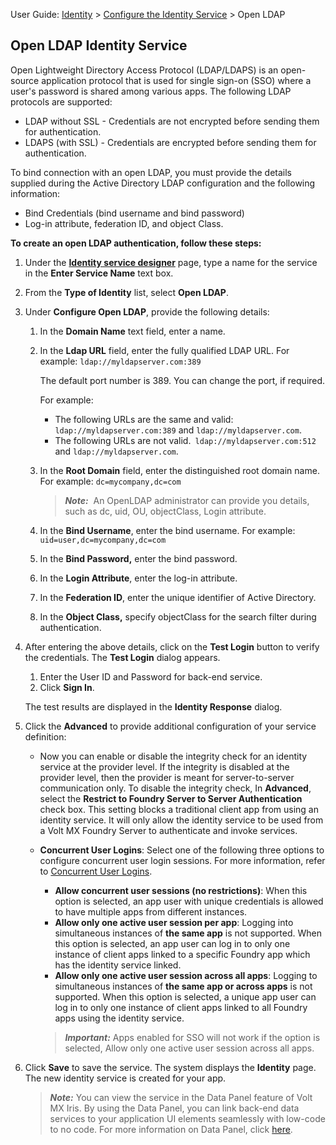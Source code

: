 
User Guide: [Identity](Identity.md) > [Configure the Identity Service](ConfigureIdentiryService.md) > Open LDAP

## Open LDAP Identity Service

Open Lightweight Directory Access Protocol (LDAP/LDAPS) is an open-source application protocol that is used for single sign-on (SSO) where a user's password is shared among various apps. The following LDAP protocols are supported:

- LDAP without SSL - Credentials are not encrypted before sending them for authentication.
- LDAPS (with SSL) - Credentials are encrypted before sending them for authentication.

To bind connection with an open LDAP, you must provide the details supplied during the Active Directory LDAP configuration and the following information:

- Bind Credentials (bind username and bind password)
- Log-in attribute, federation ID, and object Class.

**To create an open LDAP authentication, follow these steps:**

1.  Under the **[Identity service designer](ConfigureIdentiryService.md#IdentitySDpage)** page, type a name for the service in the **Enter Service Name** text box.
2.  From the **Type of Identity** list, select **Open LDAP**.
3.  Under **Configure Open LDAP**, provide the following details:
    1.  In the **Domain Name** text field, enter a name.
    2.  In the **Ldap URL** field, enter the fully qualified LDAP URL. For example: `ldap://myldapserver.com:389`

        The default port number is 389. You can change the port, if required.

        For example:

        - The following URLs are the same and valid:  
          `ldap://myldapserver.com:389` and `ldap://myldapserver.com`.
        - The following URLs are not valid.` ldap://myldapserver.com:512` and `ldap://myldapserver.com`.

    3.  In the **Root Domain** field, enter the distinguished root domain name. For example: `dc=mycompany,dc=com`

        > **_Note:_**  An OpenLDAP administrator can provide you details, such as dc, uid, OU, objectClass, Login attribute.

    4.  In the **Bind Username**, enter the bind username. For example: `uid=user,dc=mycompany,dc=com`
    5.  In the **Bind Password,** enter the bind password.
    6.  In the **Login Attribute**, enter the log-in attribute.
    7.  In the **Federation ID**, enter the unique identifier of Active Directory.
    8.  In the **Object Class,** specify objectClass for the search filter during authentication.  

4.  After entering the above details, click on the **Test Login** button to verify the credentials. The **Test Login** dialog appears.

    1.  Enter the User ID and Password for back-end service.
    2.  Click **Sign In**.

    The test results are displayed in the **Identity Response** dialog.

5.  Click the **Advanced** to provide additional configuration of your service definition:  

    * Now you can enable or disable the integrity check for an identity service at the provider level. If the integrity is disabled at the provider level, then the provider is meant for server-to-server communication only. To disable the integrity check, In **Advanced**, select the **Restrict to Foundry Server to Server Authentication** check box. This setting blocks a traditional client app from using an identity service. It will only allow the identity service to be used from a Volt MX Foundry Server to authenticate and invoke services.
    * **Concurrent User Logins**: Select one of the following three options to configure concurrent user login sessions. For more information, refer to [Concurrent User Logins](ConcurrentUserLogins.md).  

        *   **Allow concurrent user sessions (no restrictions)**: When this option is selected, an app user with unique credentials is allowed to have multiple apps from different instances.
        *   **Allow only one active user session per app**: Logging into simultaneous instances of **the same app** is not supported. When this option is selected, an app user can log in to only one instance of client apps linked to a specific Foundry app which has the identity service linked.
        *   **Allow only one active user session across all apps**: Logging to simultaneous instances of **the same app or across apps** is not supported. When this option is selected, a unique app user can log in to only one instance of client apps linked to all Foundry apps using the identity service.

        > **_Important:_** Apps enabled for SSO will not work if the option is selected, Allow only one active user session across all apps.  
        
6.  Click **Save** to save the service. The system displays the **Identity** page. The new identity service is created for your app.

    > **_Note:_** You can view the service in the Data Panel feature of Volt MX Iris. By using the Data Panel, you can link back-end data services to your application UI elements seamlessly with low-code to no code. For more information on Data Panel, click [here](../../../Iris/iris_user_guide/Content/DataPanel.md#top).
